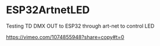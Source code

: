 # ESP32ArtnetLED
Testing TD DMX OUT to ESP32 through art-net to control LED

https://vimeo.com/1074855948?share=copy#t=0
